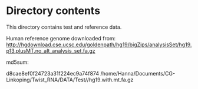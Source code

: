 # Directory contents

This directory contains test and reference data.

Human reference genome downloaded from: http://hgdownload.cse.ucsc.edu/goldenpath/hg19/bigZips/analysisSet/hg19.p13.plusMT.no_alt_analysis_set.fa.gz

md5sum:

d8cae8ef0f24723a31f224ec9a74f874  /home/Hanna/Documents/CG-Linkoping/Twist_RNA/DATA/Test//hg19.with.mt.fa.gz
